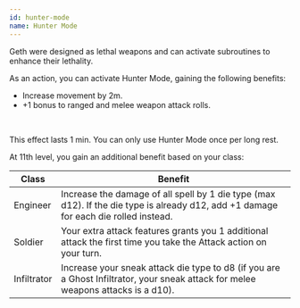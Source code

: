 ```yaml
---
id: hunter-mode
name: Hunter Mode
---
```

Geth were designed as lethal weapons and can activate subroutines to enhance their lethality.

As an action, you can activate Hunter Mode, gaining the following benefits:

- Increase movement by 2m.
- +1 bonus to ranged and melee weapon attack rolls.

<br>

This effect lasts 1 min. You can only use Hunter Mode once per long rest.

At 11th level, you gain an additional benefit based on your class:

Class | Benefit
--- | ---
Engineer | Increase the damage of all spell by 1 die type (max d12). If the die type is already d12, add +1 damage for each die rolled instead.
Soldier | Your extra attack features grants you 1 additional attack the first time you take the Attack action on your turn.
Infiltrator | Increase your sneak attack die type to d8 (if you are a Ghost Infiltrator, your sneak attack for melee weapons attacks is a d10).
